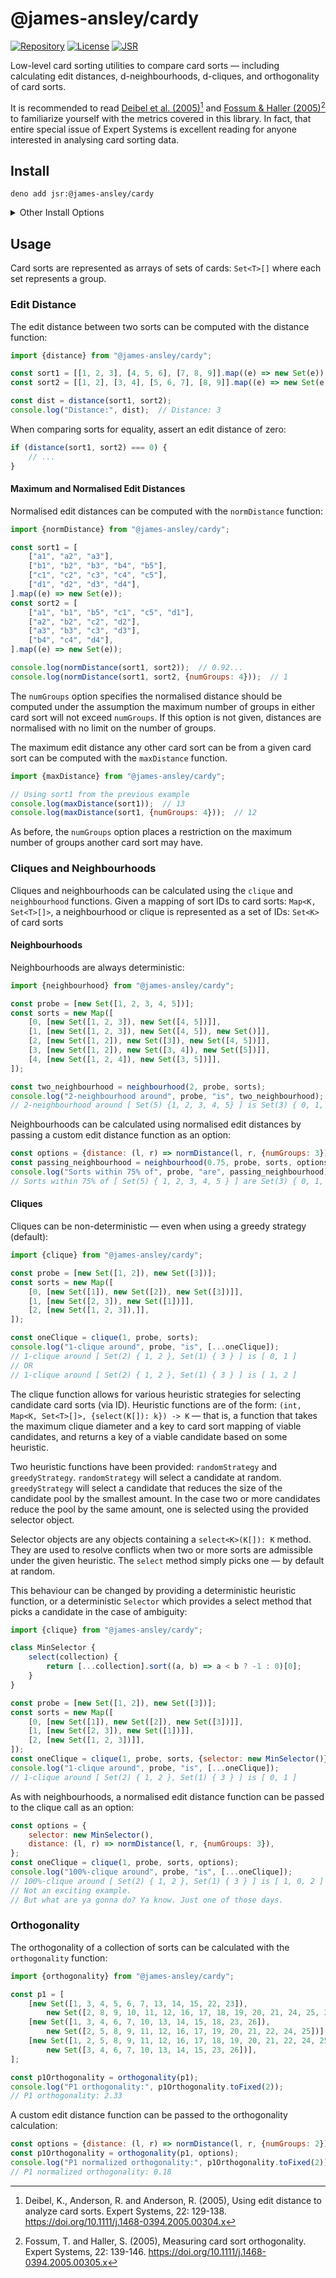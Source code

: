 # @james-ansley/cardy

[![Repository](https://img.shields.io/badge/james--ansley%2Fcardyjs-102335?logo=codeberg&labelColor=07121A)](https://codeberg.org/james-ansley/cardyjs)
[![License](https://img.shields.io/badge/Apache--2.0-green?label=license)](https://codeberg.org/james-ansley/cardyjs/src/branch/main/LICENSE)
[![JSR](https://jsr.io/badges/@james-ansley/cardy)](https://jsr.io/@james-ansley/cardy)

Low-level card sorting utilities to compare card sorts — including calculating
edit distances, d-neighbourhoods, d-cliques, and orthogonality of card sorts.

It is recommended to read
[Deibel et al. (2005)](https://doi.org/10.1111/j.1468-0394.2005.00304.x)[^1]
and
[Fossum & Haller (2005)](https://doi.org/10.1111/j.1468-0394.2005.00305.x)[^2]
to familiarize yourself with the metrics covered in this library. In fact, that
entire special issue of Expert Systems is excellent reading for anyone
interested in analysing card sorting data.

## Install

```
deno add jsr:@james-ansley/cardy
```

<details>
<summary>Other Install Options</summary>

```bash
npx jsr add @james-ansley/cardy
```

```bash
bunx jsr add @james-ansley/cardy
```

```bash
pnpm i jsr:@james-ansley/cardy
```

```bash
yarn add jsr:@james-ansley/cardy
```

```bash
vlt install jsr:@james-ansley/cardy
```

</details>

## Usage

Card sorts are represented as arrays of sets of cards: `Set<T>[]` where each set
represents a group.

### Edit Distance

The edit distance between two sorts can be computed with the distance function:

```javascript
import {distance} from "@james-ansley/cardy";

const sort1 = [[1, 2, 3], [4, 5, 6], [7, 8, 9]].map((e) => new Set(e));
const sort2 = [[1, 2], [3, 4], [5, 6, 7], [8, 9]].map((e) => new Set(e));

const dist = distance(sort1, sort2);
console.log("Distance:", dist);  // Distance: 3
```

When comparing sorts for equality, assert an edit distance of zero:

```javascript
if (distance(sort1, sort2) === 0) {
    // ...
}
```

#### Maximum and Normalised Edit Distances

Normalised edit distances can be computed with the `normDistance` function:

```javascript
import {normDistance} from "@james-ansley/cardy";

const sort1 = [
    ["a1", "a2", "a3"],
    ["b1", "b2", "b3", "b4", "b5"],
    ["c1", "c2", "c3", "c4", "c5"],
    ["d1", "d2", "d3", "d4"],
].map((e) => new Set(e));
const sort2 = [
    ["a1", "b1", "b5", "c1", "c5", "d1"],
    ["a2", "b2", "c2", "d2"],
    ["a3", "b3", "c3", "d3"],
    ["b4", "c4", "d4"],
].map((e) => new Set(e));

console.log(normDistance(sort1, sort2));  // 0.92...
console.log(normDistance(sort1, sort2, {numGroups: 4}));  // 1
```

The `numGroups` option specifies the normalised distance should be computed
under the assumption the maximum number of groups in either card sort will not
exceed `numGroups`. If this option is not given, distances are normalised with
no limit on the number of groups.

The maximum edit distance any other card sort can be from a given card sort can
be computed with the `maxDistance` function.

```javascript
import {maxDistance} from "@james-ansley/cardy";

// Using sort1 from the previous example
console.log(maxDistance(sort1));  // 13
console.log(maxDistance(sort1, {numGroups: 4}));  // 12
```

As before, the `numGroups` option places a restriction on the maximum number of
groups another card sort may have.

### Cliques and Neighbourhoods

Cliques and neighbourhoods can be calculated using the `clique`
and `neighbourhood` functions. Given a mapping of sort IDs to card sorts:
`Map<K, Set<T>[]>`, a neighbourhood or clique is represented as a set of IDs:
`Set<K>` of card sorts

#### Neighbourhoods

Neighbourhoods are always deterministic:

```javascript
import {neighbourhood} from "@james-ansley/cardy";

const probe = [new Set([1, 2, 3, 4, 5])];
const sorts = new Map([
    [0, [new Set([1, 2, 3]), new Set([4, 5])]],
    [1, [new Set([1, 2, 3]), new Set([4, 5]), new Set()]],
    [2, [new Set([1, 2]), new Set([3]), new Set([4, 5])]],
    [3, [new Set([1, 2]), new Set([3, 4]), new Set([5])]],
    [4, [new Set([1, 2, 4]), new Set([3, 5])]],
]);

const two_neighbourhood = neighbourhood(2, probe, sorts);
console.log("2-neighbourhood around", probe, "is", two_neighbourhood);
// 2-neighbourhood around [ Set(5) {1, 2, 3, 4, 5} ] is Set(3) { 0, 1, 4 }
```

Neighbourhoods can be calculated using normalised edit distances by passing a
custom edit distance function as an option:

```javascript
const options = {distance: (l, r) => normDistance(l, r, {numGroups: 3})};
const passing_neighbourhood = neighbourhood(0.75, probe, sorts, options);
console.log("Sorts within 75% of", probe, "are", passing_neighbourhood);
// Sorts within 75% of [ Set(5) { 1, 2, 3, 4, 5 } ] are Set(3) { 0, 1, 4 }
```

#### Cliques

Cliques can be non-deterministic — even when using a greedy strategy (default):

```javascript
import {clique} from "@james-ansley/cardy";

const probe = [new Set([1, 2]), new Set([3])];
const sorts = new Map([
    [0, [new Set([1]), new Set([2]), new Set([3])]],
    [1, [new Set([2, 3]), new Set([1])]],
    [2, [new Set([1, 2, 3]),]],
]);

const oneClique = clique(1, probe, sorts);
console.log("1-clique around", probe, "is", [...oneClique]);
// 1-clique around [ Set(2) { 1, 2 }, Set(1) { 3 } ] is [ 0, 1 ]
// OR
// 1-clique around [ Set(2) { 1, 2 }, Set(1) { 3 } ] is [ 1, 2 ]
```

The clique function allows for various heuristic strategies for selecting
candidate card sorts (via ID). Heuristic functions are of the form:
`(int, Map<K, Set<T>[]>, {select(K[]): k}) -> K` — that is, a function that
takes the maximum clique diameter and a key to card sort mapping of viable
candidates, and returns a key of a viable candidate based on some heuristic.

Two heuristic functions have been provided: `randomStrategy` and
`greedyStrategy`. `randomStrategy` will select a candidate at random.
`greedyStrategy` will select a candidate that reduces the size of the candidate
pool by the smallest amount. In the case two or more candidates reduce the pool
by the same amount, one is selected using the provided selector object.

Selector objects are any objects containing a `select<K>(K[]): K` method. They
are used to resolve conflicts when two or more sorts are admissible under the
given heuristic. The `select` method simply picks one — by default at random.

This behaviour can be changed by providing a deterministic heuristic function,
or a deterministic `Selector` which provides a select method that picks a
candidate in the case of ambiguity:

```javascript
import {clique} from "@james-ansley/cardy";

class MinSelector {
    select(collection) {
        return [...collection].sort((a, b) => a < b ? -1 : 0)[0];
    }
}

const probe = [new Set([1, 2]), new Set([3])];
const sorts = new Map([
    [0, [new Set([1]), new Set([2]), new Set([3])]],
    [1, [new Set([2, 3]), new Set([1])]],
    [2, [new Set([1, 2, 3])]],
]);
const oneClique = clique(1, probe, sorts, {selector: new MinSelector()});
console.log("1-clique around", probe, "is", [...oneClique]);
// 1-clique around [ Set(2) { 1, 2 }, Set(1) { 3 } ] is [ 0, 1 ]
```

As with neighbourhoods, a normalised edit distance function can be passed to
the clique call as an option:

```javascript
const options = {
    selector: new MinSelector(),
    distance: (l, r) => normDistance(l, r, {numGroups: 3}),
};
const oneClique = clique(1, probe, sorts, options);
console.log("100%-clique around", probe, "is", [...oneClique]);
// 100%-clique around [ Set(2) { 1, 2 }, Set(1) { 3 } ] is [ 1, 0, 2 ]
// Not an exciting example.
// But what are ya gonna do? Ya know. Just one of those days.
```

### Orthogonality

The orthogonality of a collection of sorts can be calculated with the
`orthogonality` function:

```javascript
import {orthogonality} from "@james-ansley/cardy";

const p1 = [
    [new Set([1, 3, 4, 5, 6, 7, 13, 14, 15, 22, 23]),
        new Set([2, 8, 9, 10, 11, 12, 16, 17, 18, 19, 20, 21, 24, 25, 26])],
    [new Set([1, 3, 4, 6, 7, 10, 13, 14, 15, 18, 23, 26]),
        new Set([2, 5, 8, 9, 11, 12, 16, 17, 19, 20, 21, 22, 24, 25])],
    [new Set([1, 2, 5, 8, 9, 11, 12, 16, 17, 18, 19, 20, 21, 22, 24, 25]),
        new Set([3, 4, 6, 7, 10, 13, 14, 15, 23, 26])],
];

const p1Orthogonality = orthogonality(p1);
console.log("P1 orthogonality:", p1Orthogonality.toFixed(2));
// P1 orthogonality: 2.33
```

A custom edit distance function can be passed to the orthogonality calculation:

```javascript
const options = {distance: (l, r) => normDistance(l, r, {numGroups: 2})};
const p1Orthogonality = orthogonality(p1, options);
console.log("P1 normalized orthogonality:", p1Orthogonality.toFixed(2));
// P1 normalized orthogonality: 0.18
```

[^1]: Deibel, K., Anderson, R. and Anderson, R. (2005), Using edit distance to
analyze card sorts. Expert Systems, 22: 129-138.
https://doi.org/10.1111/j.1468-0394.2005.00304.x

[^2]: Fossum, T. and Haller, S. (2005), Measuring card sort orthogonality.
Expert Systems, 22: 139-146. https://doi.org/10.1111/j.1468-0394.2005.00305.x
